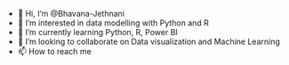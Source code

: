 - 👋 Hi, I’m @Bhavana-Jethnani
- 👀 I’m interested in data modelling with Python and R
- 🌱 I’m currently learning Python, R, Power BI
- 💞️ I’m looking to collaborate on Data visualization and Machine Learning
- 📫 How to reach me 

<!---
Bhavana-Jethnani/Bhavana-Jethnani is a ✨ special ✨ repository because its `README.md` (this file) appears on your GitHub profile.
You can click the Preview link to take a look at your changes.
--->
